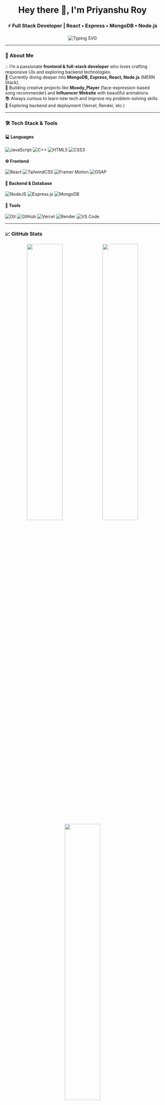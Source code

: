 <!-- 👋 Hi there — I'm Priyanshu Roy -->
<h1 align="center">Hey there 👋, I'm Priyanshu Roy</h1>
<h3 align="center">⚡ Full Stack Developer | React • Express • MongoDB • Node.js</h3>

<!-- Typing SVG -->
<p align="center">
  <img src="https://readme-typing-svg.herokuapp.com?font=Fira+Code&size=22&duration=3000&pause=1000&color=00FFFF&center=true&vCenter=true&width=480&lines=Passionate+Frontend+Developer;MERN+Stack+Learner;Always+Building+Something+Cool+💻" alt="Typing SVG" />
</p>

---

### 🧠 About Me
💡 I’m a passionate **frontend & full-stack developer** who loves crafting responsive UIs and exploring backend technologies.  
🚀 Currently diving deeper into **MongoDB, Express, React, Node.js** (MERN Stack).  
🎯 Building creative projects like **Moody_Player** (face-expression-based song recommender) and **Influencer Website** with beautiful animations.  
📚 Always curious to learn new tech and improve my problem-solving skills.  
🌱 Exploring backend and deployment (Vercel, Render, etc.)

---

### 🛠️ Tech Stack & Tools

#### 💻 Languages
![JavaScript](https://img.shields.io/badge/JavaScript-FFD700?style=for-the-badge&logo=javascript&logoColor=000)
![C++](https://img.shields.io/badge/C++-00599C?style=for-the-badge&logo=cplusplus&logoColor=white)
![HTML5](https://img.shields.io/badge/HTML5-E34F26?style=for-the-badge&logo=html5&logoColor=white)
![CSS3](https://img.shields.io/badge/CSS3-1572B6?style=for-the-badge&logo=css3&logoColor=white)

#### ⚙️ Frontend
![React](https://img.shields.io/badge/React-61DBFB?style=for-the-badge&logo=react&logoColor=black)
![TailwindCSS](https://img.shields.io/badge/TailwindCSS-38B2AC?style=for-the-badge&logo=tailwind-css&logoColor=white)
![Framer Motion](https://img.shields.io/badge/Framer_Motion-0055FF?style=for-the-badge&logo=framer&logoColor=white)
![GSAP](https://img.shields.io/badge/GSAP-88CE02?style=for-the-badge&logo=greensock&logoColor=black)

#### 🧩 Backend & Database
![NodeJS](https://img.shields.io/badge/Node.js-339933?style=for-the-badge&logo=node.js&logoColor=white)
![Express.js](https://img.shields.io/badge/Express.js-000000?style=for-the-badge&logo=express&logoColor=white)
![MongoDB](https://img.shields.io/badge/MongoDB-4EA94B?style=for-the-badge&logo=mongodb&logoColor=white)

#### 🧰 Tools
![Git](https://img.shields.io/badge/Git-F1502F?style=for-the-badge&logo=git&logoColor=white)
![GitHub](https://img.shields.io/badge/GitHub-181717?style=for-the-badge&logo=github)
![Vercel](https://img.shields.io/badge/Vercel-000000?style=for-the-badge&logo=vercel&logoColor=white)
![Render](https://img.shields.io/badge/Render-46E3B7?style=for-the-badge&logo=render&logoColor=black)
![VS Code](https://img.shields.io/badge/VS_Code-0078D4?style=for-the-badge&logo=visualstudiocode&logoColor=white)

---

### 📈 GitHub Stats

<p align="center">
  <img width="48%" src="https://github-readme-stats.vercel.app/api?username=Priyanshu1283&show_icons=true&theme=radical" />
  <img width="48%" src="https://github-readme-streak-stats.herokuapp.com/?user=Priyanshu1283&theme=radical" />
</p>

<p align="center">
  <img src="https://github-readme-stats.vercel.app/api/top-langs/?username=Priyanshu1283&layout=compact&theme=radical" width="48%"/>
</p>

---

### 🌐 Connect With Me
<p align="center">
  <a href="https://github.com/Priyanshu1283"><img src="https://img.shields.io/badge/GitHub-100000?style=for-the-badge&logo=github&logoColor=white" /></a>
  <a href="https://www.linkedin.com/in/"><img src="https://img.shields.io/badge/LinkedIn-0A66C2?style=for-the-badge&logo=linkedin&logoColor=white" /></a>
  <a href="mailto:"><img src="https://img.shields.io/badge/Gmail-D14836?style=for-the-badge&logo=gmail&logoColor=white" /></a>
</p>

---

### 💬 Quote
> "Code, Create, and Keep Improving 💪 — Every Bug is a Step Towards Mastery."

---

<p align="center">
  <img src="https://komarev.com/ghpvc/?username=Priyanshu1283&label=Profile+Views&color=blueviolet&style=flat" alt="profile views"/>
</p>
